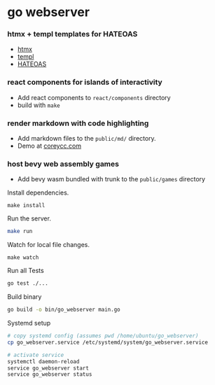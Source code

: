 # go webserver

### htmx + templ templates for HATEOAS

- [htmx](https://htmx.org/)
- [templ](https://templ.guide/)
- [HATEOAS](https://htmx.org/essays/hateoas/)

### react components for islands of interactivity

- Add react components to `react/components` directory
- build with `make`

### render markdown with code highlighting

- Add markdown files to the `public/md/` directory.
- Demo at [coreycc.com](https://coreycc.com/md/test.md)

### host bevy web assembly games

- Add bevy wasm bundled with trunk to the `public/games` directory

Install dependencies.

```
make install
```

Run the server.

```bash
make run
```

Watch for local file changes.

```
make watch
```

Run all Tests

```bash
go test ./...
```

Build binary

```bash
go build -o bin/go_webserver main.go
```

Systemd setup

```bash
# copy systemd config (assumes pwd /home/ubuntu/go_webserver)
cp go_webserver.service /etc/systemd/system/go_webserver.service

# activate service
systemctl daemon-reload
service go_webserver start
service go_webserver status
```
